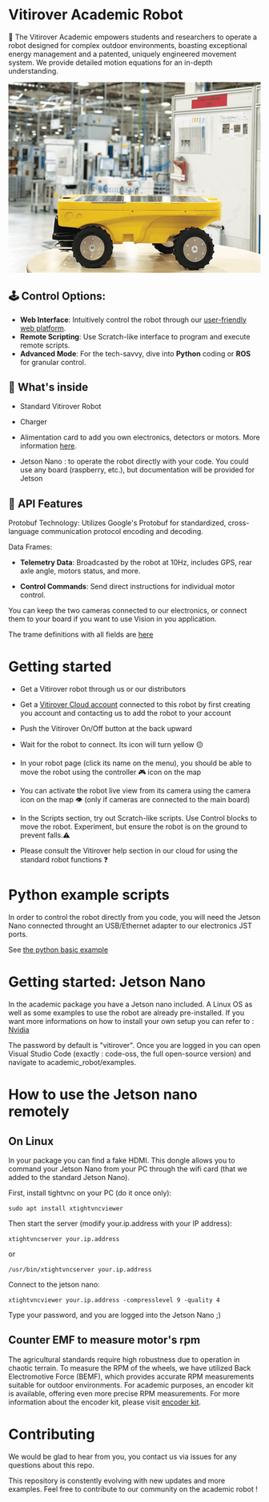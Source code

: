# Vitirover Academic Robot

🌿 The Vitirover Academic empowers students and researchers to operate a robot designed for complex outdoor environments, boasting exceptional energy management and a patented, uniquely engineered movement system. We provide detailed motion equations for an in-depth understanding.
    
![The Vitirover robot posing in a factory](/img/in_factory.webp "Vitirover robbot in factory")



## 🕹️ Control Options:

 - __Web Interface__: Intuitively control the robot through our [user-friendly web platform](https://cloud.vitirover.eu).
 - __Remote Scripting__: Use Scratch-like interface to program and execute remote scripts.
 - __Advanced Mode__: For the tech-savvy, dive into __Python__ coding or __ROS__ for granular control.


## 🔧 What's inside

 - Standard Vitirover Robot
 
 - Charger
 
 - Alimentation card to add you own electronics, detectors or motors. More information [here](./power_card/).

 - Jetson Nano : to operate the robot directly with your code. You could use any board (raspberry, etc.), but documentation will be provided for Jetson 

## 📡 API Features

Protobuf Technology: Utilizes Google's Protobuf for standardized, cross-language communication protocol encoding and decoding.

Data Frames:
 - __Telemetry Data__: Broadcasted by the robot at 10Hz, includes GPS, rear axle angle, motors status, and more.
 
 - __Control Commands__: Send direct instructions for individual motor control.

You can keep the two cameras connected to our electronics, or connect them to your board if you want to use Vision in you application.

The trame definitions with all fields are [here](protobuf/telemetry.proto)



# Getting started

 - Get a Vitirover robot through us or our distributors

 - Get a [Vitirover Cloud account](https://cloud.vitirover.eu) connected to this robot by first creating you account and contacting us to add the robot to your account

 - Push the Vitirover On/Off button at the back upward

 - Wait for the robot to connect. Its icon will turn yellow 🟡

 - In your robot page (click its name on the menu), you should be able to move the robot using the controller 🎮 icon on the map

  - You can activate the robot live view from its camera using the camera icon on the map 👁️ (only if cameras are connected to the main board)

 - In the Scripts section, try out Scratch-like scripts. Use Control blocks to move the robot. Experiment, but ensure the robot is on the ground to prevent falls.⚠️

 - Please consult the Vitirover help section in our cloud for using the standard robot functions ❓


# Python example scripts

In order to control the robot directly from you code, you will need the Jetson Nano connected throught an USB/Ethernet adapter to our electronics JST ports.


See [the python basic example](/examples/basic-python-protobuf.py)


# Getting started: Jetson Nano

In the academic package you have a Jetson nano included. A Linux OS as well as some examples to use the robot are already pre-installed. 
If you want more informations on how to install your own setup you can refer to : [Nvidia](https://developer.nvidia.com/embedded/learn/get-started-jetson-nano-devkit#intro)

The password by default is "vitirover". Once you are logged in you can open Visual Studio Code (exactly : code-oss, the full open-source version) and navigate to academic_robot/examples. 


# How to use the Jetson nano remotely
## On Linux

In your package you can find a fake HDMI. This dongle allows you to command your Jetson Nano from your PC through the wifi card (that we added to the standard Jetson Nano). 

First, install tightvnc on your PC (do it once only):
```
sudo apt install xtightvncviewer
```

Then start the server (modify your.ip.address with your IP address):

```
xtightvncserver your.ip.address
```
or 
```
/usr/bin/xtightvncserver your.ip.address
```

Connect to the jetson nano:
```
xtightvncviewer your.ip.address -compresslevel 9 -quality 4
```

Type your password, and you are logged into the Jetson Nano ;)

## Counter EMF to measure motor's rpm

The agricultural standards require high robustness due to operation in chaotic terrain. To measure the RPM of the wheels, we have utilized Back Electromotive Force (BEMF), which provides accurate RPM measurements suitable for outdoor environments. For academic purposes, an encoder kit is available, offering even more precise RPM measurements. For more information about the encoder kit, please visit [encoder kit](/encoder_kit).

# Contributing

We would be glad to hear from you, you contact us via issues for any questions about this repo.

This repository is constently evolving with new updates and more examples. Feel free to contribute to our community on the academic robot !
